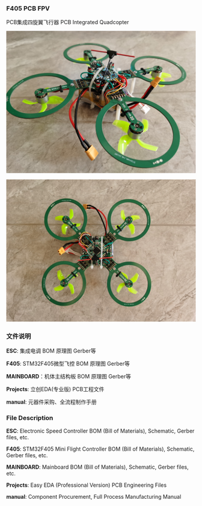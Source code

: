 ### F405 PCB FPV

PCB集成四旋翼飞行器    PCB Integrated Quadcopter

![](images/ALL-1.jpg)

![](images/ALL-2.jpg)

### 文件说明

**ESC**: 集成电调 BOM 原理图 Gerber等

**F405**: STM32F405微型飞控 BOM 原理图 Gerber等

**MAINBOARD**：机体主结构板 BOM 原理图 Gerber等

**Projects**: 立创EDA(专业版) PCB工程文件

**manual**: 元器件采购、全流程制作手册

### File Description

**ESC**: Electronic Speed Controller BOM (Bill of Materials), Schematic, Gerber files, etc.

**F405**: STM32F405 Mini Flight Controller BOM (Bill of Materials), Schematic, Gerber files, etc.

**MAINBOARD**: Mainboard BOM (Bill of Materials), Schematic, Gerber files, etc.

**Projects**: Easy EDA (Professional Version) PCB Engineering Files

**manual**: Component Procurement, Full Process Manufacturing Manual

